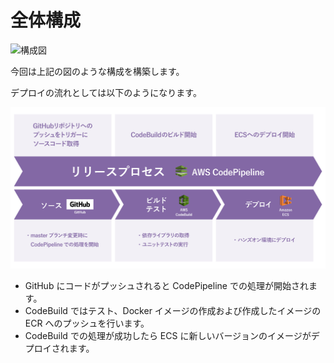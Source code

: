 # 全体構成

![構成図](https://cacoo.com/diagrams/Bik1Om7JvTVGzpfj-5F49C.png)

今回は上記の図のような構成を構築します。

デプロイの流れとしては以下のようになります。

![パイプライン](images/pipeline.png)

- GitHub にコードがプッシュされると CodePipeline での処理が開始されます。
- CodeBuild ではテスト、Docker イメージの作成および作成したイメージの ECR へのプッシュを行います。
- CodeBuild での処理が成功したら ECS に新しいバージョンのイメージがデプロイされます。